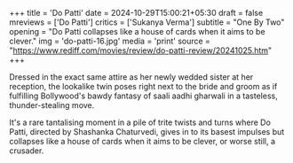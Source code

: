 +++
title = 'Do Patti'
date = 2024-10-29T15:00:21+05:30
draft = false
mreviews = ['Do Patti']
critics = ['Sukanya Verma']
subtitle = "One By Two"
opening = "Do Patti collapses like a house of cards when it aims to be clever."
img = 'do-patti-16.jpg'
media = 'print'
source = "https://www.rediff.com/movies/review/do-patti-review/20241025.htm"
+++

Dressed in the exact same attire as her newly wedded sister at her reception, the lookalike twin poses right next to the bride and groom as if fulfilling Bollywood's bawdy fantasy of saali aadhi gharwali in a tasteless, thunder-stealing move.

It's a rare tantalising moment in a pile of trite twists and turns where Do Patti, directed by Shashanka Chaturvedi, gives in to its basest impulses but collapses like a house of cards when it aims to be clever, or worse still, a crusader.
